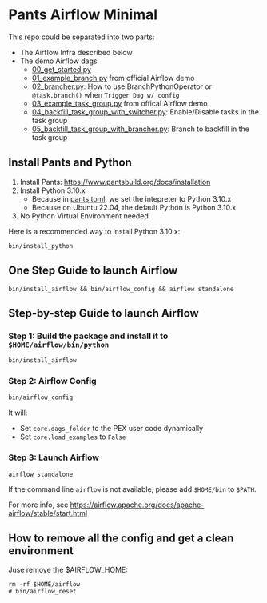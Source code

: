 # Pants Airflow Minimal
This repo could be separated into two parts:
+ The Airflow Infra described below
+ The demo Airflow dags
  + [00_get_started.py](python/dags/00_get_started.py)
  + [01_example_branch.py](python/dags/01_example_branch.py) from official Airflow demo
  + [02_brancher.py](python/dags/02_brancher.py): How to use BranchPythonOperator or `@task.branch()` when `Trigger Dag w/ config`
  + [03_example_task_group.py](python/dags/03_example_task_group.py) from offical Airflow demo
  + [04_backfill_task_group_with_switcher.py](python/dags/04_backfill_task_group_with_switcher.py): Enable/Disable tasks in the task group
  + [05_backfill_task_group_with_brancher.py](python/dags/05_backfill_task_group_with_brancher.py): Branch to backfill in the task group


## Install Pants and Python
1. Install Pants: https://www.pantsbuild.org/docs/installation
2. Install Python 3.10.x
   + Because in [pants.toml](pants.toml), we set the intepreter to Python 3.10.x
   + Because on Ubuntu 22.04, the default Python is Python 3.10.x
3. No Python Virtual Environment needed

Here is a recommended way to install Python 3.10.x:
```
bin/install_python
```
## One Step Guide to launch Airflow
```
bin/install_airflow && bin/airflow_config && airflow standalone
```

## Step-by-step Guide to launch Airflow
### Step 1: Build the package and install it to `$HOME/airflow/bin/python`
``` bash
bin/install_airflow
```

### Step 2: Airflow Config
``` bash
bin/airflow_config
```
It will:
+ Set `core.dags_folder` to the PEX user code dynamically
+ Set `core.load_examples` to `False`


### Step 3: Launch Airflow
```
airflow standalone
```
If the command line `airflow` is not available, please add `$HOME/bin` to `$PATH`.

For more info, see https://airflow.apache.org/docs/apache-airflow/stable/start.html


## How to remove all the config and get a clean environment
Juse remove the $AIRFLOW_HOME:
```
rm -rf $HOME/airflow
# bin/airflow_reset
```
